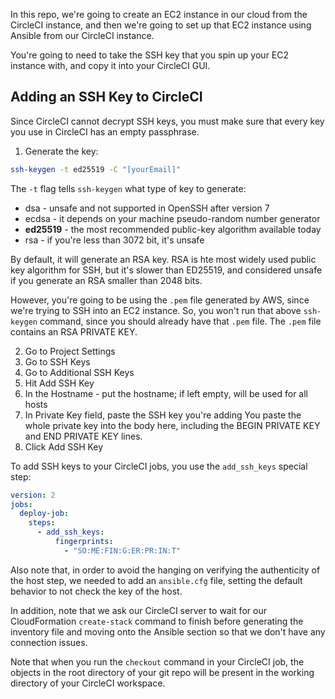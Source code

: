 In this repo, we're going to create an EC2 instance in our cloud from the CircleCI instance,
and then we're going to set up that EC2 instance using Ansible from our CircleCI instance. 

You're going to need to take the SSH key that you spin up your EC2 instance with, and copy it into your CircleCI
GUI.

## Adding an SSH Key to CircleCI
Since CircleCI cannot decrypt SSH keys, you must make sure that every key you use in CircleCI has an empty passphrase.

1. Generate the key:
```bash
ssh-keygen -t ed25519 -C "[yourEmail]"
```
The `-t` flag tells `ssh-keygen` what type of key to generate:
* dsa - unsafe and not supported in OpenSSH after version 7
* ecdsa - it depends on your machine pseudo-random number generator
* **ed25519** - the most recommended public-key algorithm available today
* rsa - if you're less than 3072 bit, it's unsafe

By default, it will generate an RSA key.
RSA is hte most widely used public key algorithm for SSH, but it's slower than ED25519, and considered unsafe if you generate an RSA 
smaller than 2048 bits.

However, you're going to be using the `.pem` file generated by AWS, since we're trying to SSH into an EC2 instance.
So, you won't run that above `ssh-keygen` command, since you should already have that `.pem` file.
The `.pem` file contains an RSA PRIVATE KEY.

2. Go to Project Settings
3. Go to SSH Keys
4. Go to Additional SSH Keys
5. Hit Add SSH Key
6. In the Hostname - put the hostname; if left empty, will be used for all hosts
7. In Private Key field, paste the SSH key you're adding
You paste the whole private key into the body here, including the BEGIN PRIVATE KEY and END PRIVATE KEY lines.  
8. Click Add SSH Key

To add SSH keys to your CircleCI jobs, you use the `add_ssh_keys` special step:
```yml
version: 2
jobs:
  deploy-job:
    steps:
      - add_ssh_keys:
          fingerprints:
            - "SO:ME:FIN:G:ER:PR:IN:T"
```

Also note that, in order to avoid the hanging on verifying the authenticity of the host step, we needed to add
an `ansible.cfg` file, setting the default behavior to not check the key of the host.

In addition, note that we ask our CircleCI server to wait for our CloudFormation `create-stack` command to finish before
generating the inventory file and moving onto the Ansible section so that we don't have any connection issues.

Note that when you run the `checkout` command in your CircleCI job, the objects in the root directory
of your git repo will be present in the working directory of your CircleCI workspace. 